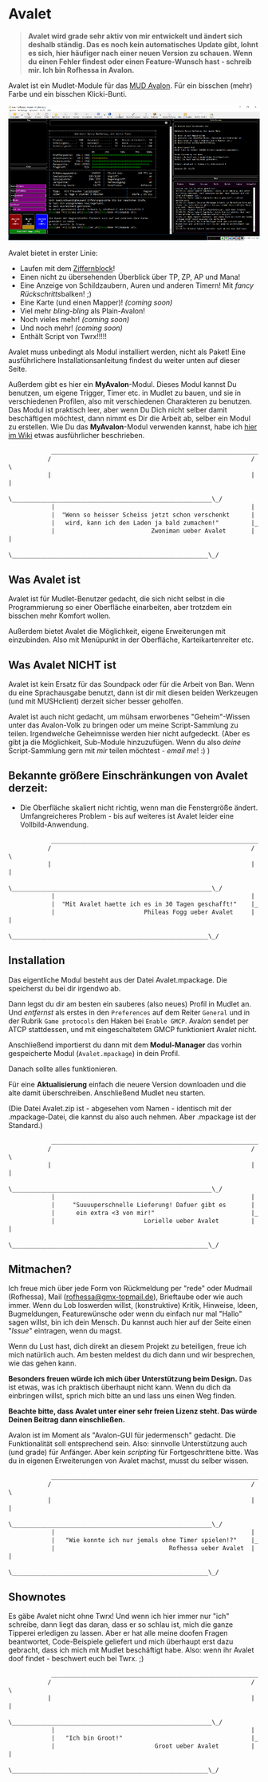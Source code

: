 # Avalet

> **Avalet wird grade sehr aktiv von mir entwickelt und ändert sich deshalb ständig. Das es noch kein automatisches Update gibt, lohnt es sich, hier häufiger nach einer neuen Version zu schauen. Wenn du einen Fehler findest oder einen Feature-Wunsch hast - schreib mir. Ich bin Rofhessa in Avalon.**

Avalet ist ein Mudlet-Module für das [MUD Avalon](https://avalon.mud.de/). Für ein bisschen (mehr) Farbe und ein bisschen Klicki-Bunti.

![aktueller Screenshot](latest_screenshot.png) 

Avalet bietet in erster Linie:
- Laufen mit dem [Ziffernblock](https://github.com/MarcoSteffens/Avalet/wiki/Tastaturbelegung-f%C3%BCr-den-Ziffernblock)!
- Einen nicht zu übersehenden Überblick über TP, ZP, AP und Mana!
- Eine Anzeige von Schildzaubern, Auren und anderen Timern! Mit *fancy* *Rückschritts*balken! ;)
- Eine Karte (und einen Mapper)! *(coming soon)*
- Viel mehr *bling-bling* als Plain-Avalon!
- Noch vieles mehr! *(coming soon)*
- Und noch mehr! *(coming soon)*
- Enthält Script von Twrx!!!!!

Avalet muss unbedingt als Modul installiert werden, nicht als Paket! Eine ausführlichere Installationsanleitung findest du weiter unten auf dieser Seite.

Außerdem gibt es hier ein **MyAvalon**-Modul. Dieses Modul kannst Du benutzen, um eigene Trigger, Timer etc. in Mudlet zu bauen, und sie in verschiedenen Profilen, also mit verschiedenen Charakteren zu benutzen. Das Modul ist praktisch leer, aber wenn Du Dich nicht selber damit beschäftigen möchtest, dann nimmt es Dir die Arbeit ab, selber ein Modul zu erstellen. Wie Du das **MyAvalon**-Modul verwenden kannst, habe ich [hier im Wiki](https://github.com/MarcoSteffens/Avalet/wiki/Das-MyAvalon-Modul) etwas ausführlicher beschrieben.

```
            __________________________________________________________
           /                                                        / \
           |                                                        | |
           \________________________________________________________\_/
            |                                                       |
            |  "Wenn so heisser Scheiss jetzt schon verschenkt      |
            |   wird, kann ich den Laden ja bald zumachen!"         |_
            |                           Zwoniman ueber Avalet       | |
            \_______________________________________________________\_/

```

## Was Avalet ist

Avalet ist für Mudlet-Benutzer gedacht, die sich nicht selbst in die Programmierung so einer Oberfläche einarbeiten, aber trotzdem ein bisschen mehr Komfort wollen.

Außerdem bietet Avalet die Möglichkeit, eigene Erweiterungen mit einzubinden. Also mit Menüpunkt in der Oberfläche, Karteikartenreiter etc.

## Was Avalet NICHT ist

Avalet ist kein Ersatz für das Soundpack oder für die Arbeit von Ban. Wenn du eine Sprachausgabe benutzt, dann ist dir mit diesen beiden Werkzeugen (und mit MUSHclient) derzeit sicher besser geholfen.

Avalet ist auch nicht gedacht, um mühsam erworbenes "Geheim"-Wissen unter das Avalon-Volk zu bringen oder um meine Script-Sammlung zu teilen. Irgendwelche Geheimnisse werden hier nicht aufgedeckt. (Aber es gibt ja die Möglichkeit, Sub-Module hinzuzufügen. Wenn du also *deine* Script-Sammlung gern mit *mir* teilen möchtest - *email me*! :) )

## Bekannte größere Einschränkungen von Avalet derzeit:

- Die Oberfläche skaliert nicht richtig, wenn man die Fenstergröße ändert. Umfangreicheres Problem - bis auf weiteres ist Avalet leider eine Vollbild-Anwendung.

```
            __________________________________________________________
           /                                                        / \
           |                                                        | |
           \________________________________________________________\_/
            |                                                       |
            |  "Mit Avalet haette ich es in 30 Tagen geschafft!"    |_
            |                         Phileas Fogg ueber Avalet     | |
            \_______________________________________________________\_/

```

## Installation

Das eigentliche Modul besteht aus der Datei Avalet.mpackage. Die speicherst du bei dir irgendwo ab.

Dann legst du dir am besten ein sauberes (also neues) Profil in Mudlet an. Und *entfernst* als erstes in den `Preferences` auf dem Reiter `General` und in der Rubrik `Game protocols` den Haken bei `Enable GMCP`. Ava*lon* sendet per ATCP stattdessen, und mit eingeschaltetem GMCP funktioniert Ava*let* nicht.

Anschließend importierst du dann mit dem **Modul-Manager** das vorhin gespeicherte Modul (`Avalet.mpackage`) in dein Profil. 

Danach sollte alles funktionieren.

Für eine **Aktualisierung** einfach die neuere Version downloaden und die alte damit überschreiben. Anschließend Mudlet neu starten.

(Die Datei Avalet.zip ist - abgesehen vom Namen - identisch mit der .mpackage-Datei, die kannst du also auch nehmen. Aber .mpackage ist der Standard.)

```
            __________________________________________________________
           /                                                        / \
           |                                                        | |
           \________________________________________________________\_/
            |                                                       |
            |     "Suuuuperschnelle Lieferung! Dafuer gibt es       |
            |      ein extra <3 von mir!"                           |_
            |                         Lorielle ueber Avalet         | |
            \_______________________________________________________\_/

```
## Mitmachen?

Ich freue mich über jede Form von Rückmeldung per "rede" oder Mudmail (Rofhessa), Mail (rofhessa@gmx-topmail.de), Brieftaube oder wie auch immer. Wenn du Lob loswerden willst, (konstruktive) Kritik, Hinweise, Ideen, Bugmeldungen, Featurewünsche oder wenn du einfach nur mal "Hallo" sagen willst, bin ich dein Mensch. Du kannst auch hier auf der Seite einen "*Issue*" eintragen, wenn du magst.

Wenn du Lust hast, dich direkt an diesem Projekt zu beteiligen, freue ich mich natürlich auch. Am besten meldest du dich dann und wir besprechen, wie das gehen kann.

**Besonders freuen würde ich mich über Unterstützung beim Design.** Das ist etwas, was ich praktisch überhaupt nicht kann. Wenn du dich da einbringen willst, sprich mich bitte an und lass uns einen Weg finden.

**Beachte bitte, dass Avalet unter einer sehr freien Lizenz steht. Das würde Deinen Beitrag dann einschließen.**

Avalon ist im Moment als "Avalon-GUI für jedermensch" gedacht. Die Funktionalität soll entsprechend sein. Also: sinnvolle Unterstützung auch (und grade) für Anfänger. Aber kein *scripting* für Fortgeschrittene bitte. Was du in eigenen Erweiterungen von Avalet machst, musst du selber wissen.

```
            __________________________________________________________
           /                                                        / \
           |                                                        | |
           \________________________________________________________\_/
            |                                                       |
            |   "Wie konnte ich nur jemals ohne Timer spielen!?"    |_
            |                                Rofhessa ueber Avalet  | |
            \_______________________________________________________\_/

```
## Shownotes

Es gäbe Avalet nicht ohne Twrx! Und wenn ich hier immer nur "ich" schreibe, dann liegt das daran, dass er so schlau ist, mich die ganze Tipperei erledigen zu lassen. Aber er hat alle meine doofen Fragen beantwortet, Code-Beispiele geliefert und mich überhaupt erst dazu gebracht, dass ich mich mit Mudlet beschäftigt habe. Also: wenn ihr Avalet doof findet - beschwert euch bei Twrx. ;)

```
            __________________________________________________________
           /                                                        / \
           |                                                        | |
           \________________________________________________________\_/
            |                                                       |
            |   "Ich bin Groot!"                                    |_
            |                            Groot ueber Avalet         | |
            \_______________________________________________________\_/

```
